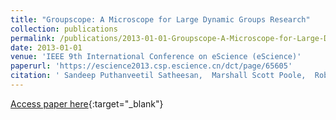 ```yaml
---
title: "Groupscope: A Microscope for Large Dynamic Groups Research"
collection: publications
permalink: /publications/2013-01-01-Groupscope-A-Microscope-for-Large-Dynamic-Groups-Research
date: 2013-01-01
venue: 'IEEE 9th International Conference on eScience (eScience)'
paperurl: 'https://escience2013.csp.escience.cn/dct/page/65605'
citation: ' Sandeep Puthanveetil Satheesan,  Marshall Scott Poole,  Rob Kooper,  Kenton McHenry, &quot;Groupscope: A Microscope for Large Dynamic Groups Research.&quot; IEEE 9th International Conference on eScience (eScience), 2013.'
---
```

[Access paper here](https://escience2013.csp.escience.cn/dct/page/65605){:target="_blank"}
